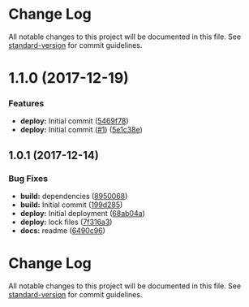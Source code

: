 # Change Log

All notable changes to this project will be documented in this file. See [standard-version](https://github.com/conventional-changelog/standard-version) for commit guidelines.

<a name="1.1.0"></a>
# 1.1.0 (2017-12-19)


### Features

* **deploy:** Initial commit ([5469f78](https://github.com/adam-26/react-router-dispatcher-metadata/commit/5469f78))
* **deploy:** Initial commit  ([#1](https://github.com/adam-26/react-router-dispatcher-metadata/issues/1)) ([5e1c38e](https://github.com/adam-26/react-router-dispatcher-metadata/commit/5e1c38e))



<a name="1.0.1"></a>
## 1.0.1 (2017-12-14)


### Bug Fixes

* **build:** dependencies ([8950068](https://github.com/adam-26/react-router-metadata-action/commit/8950068))
* **build:** Initial commit ([199d285](https://github.com/adam-26/react-router-metadata-action/commit/199d285))
* **deploy:** Initial deployment ([68ab04a](https://github.com/adam-26/react-router-metadata-action/commit/68ab04a))
* **deploy:** lock files ([7f316a3](https://github.com/adam-26/react-router-metadata-action/commit/7f316a3))
* **docs:** readme ([6490c96](https://github.com/adam-26/react-router-metadata-action/commit/6490c96))



# Change Log

All notable changes to this project will be documented in this file. See [standard-version](https://github.com/conventional-changelog/standard-version) for commit guidelines.
